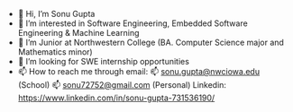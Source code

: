 - 👋 Hi, I’m Sonu Gupta
- 👀 I’m interested in Software Engineering, Embedded Software Engineering & Machine Learning
- 🌱 I’m Junior at Northwestern College (BA. Computer Science major and Mathematics minor)
- 💞️ I’m looking for SWE internship opportunities
- 📫 How to reach me through
       email: 📫 sonu.gupta@nwciowa.edu (School) 📫 sonu72752@gmail.com (Personal)
       Linkedin: https://www.linkedin.com/in/sonu-gupta-731536190/ 

